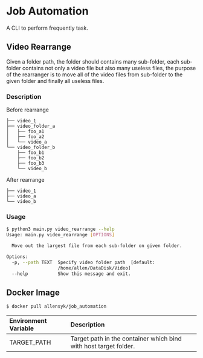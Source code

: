 # Job Automation

A CLI to perform frequently task.

## Video Rearrange

Given a folder path, the folder should contains many sub-folder,
each sub-folder contains not only a video file but also many useless files,
the purpose of the rearranger is to move all of the video files from sub-folder
to the given folder and finally all useless files.

### Description

Before rearrange
```
├── video_1
├── video_folder_a
│   ├── foo_a1
│   ├── foo_a2
│   └── video_a
└── video_folder_b
    ├── foo_b1
    ├── foo_b2
    ├── foo_b3
    └── video_b
```

After rearrange

```
├── video_1
├── video_a
└── video_b
```

### Usage

```bash
$ python3 main.py video_rearrange --help
Usage: main.py video_rearrange [OPTIONS]

  Move out the largest file from each sub-folder on given folder.

Options:
  -p, --path TEXT  Specify video folder path  [default:
                   /home/allen/DataDisk/Video]
  --help           Show this message and exit.

```

## Docker Image

```
$ docker pull allensyk/job_automation
```
| Environment Variable | Description |
| :--- | :--- |
| TARGET_PATH | Target path in the container which bind with host target folder. |